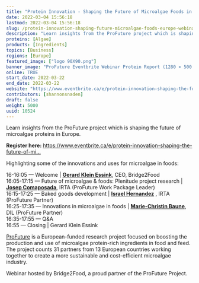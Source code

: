 ```yaml
---
title: "Protein Innovation - Shaping the Future of Microalgae Foods in Europe Webinar"
date: 2022-03-04 15:56:18
lastmod: 2022-03-04 15:56:18
slug: /protein-innovation-shaping-future-microalgae-foods-europe-webinar
description: "Learn insights from the ProFuture project which is shaping the future of microalgae proteins in Europe.Register here: https://www.eventbrite.ca/e/protein-innovation-shaping-the-future-of-mi…Highlighting some of the innovations and uses for microalgae in foods:"
proteins: [Algae]
products: [Ingredients]
topics: [Business]
regions: [Europe]
featured_image: ["logo 90X90.png"]
banner_image: "ProFuture Eventbrite Webinar Protein Report (1280 × 500 px) (1280 × 256 px).png"
online: TRUE
start_date: 2022-03-22
end_date: 2022-03-22
website: "https://www.eventbrite.ca/e/protein-innovation-shaping-the-future-of-microalgae-foods-in-europe-tickets-259800780127"
contributors: [shannonsnaden]
draft: false
weight: 5000
uuid: 10524
---
```

<p>Learn insights from the ProFuture project which is shaping the future of microalgae proteins in Europe.</p>
<p><strong>Register here: </strong><a href="https://www.eventbrite.ca/e/protein-innovation-shaping-the-future-of-microalgae-foods-in-europe-tickets-259800780127">https://www.eventbrite.ca/e/protein-innovation-shaping-the-future-of-mi…</a></p>
<p>Highlighting some of the innovations and uses for microalgae in foods:</p>
<p>16-16:05 — Welcome | <a href="https://www.linkedin.com/in/gerardkleinessink/"><strong>Gerard Klein Essink</strong></a>, CEO, Bridge2Food<br />
16:05-17:15 — Future of microalgae & foods: Plenitude project research | <a href="https://www.linkedin.com/in/josep-comaposada-64873244/"><strong>Josep Comaposada</strong></a>, IRTA (ProFuture Work Package Leader)<br />
16:15-17:25 — Baked goods development | <a href="https://www.linkedin.com/in/israel-hernandez-lopez-53a993140/"><strong>Israel Hernandez</strong></a> , IRTA (ProFuture Partner)<br />
16:25-17:35 — Innovations in microalgae in foods | <a href="https://www.linkedin.com/in/dr-marie-christin-baune-97b386172/"><strong>Marie-Christin Baune</strong></a>, DIL (ProFuture Partner)<br />
16:35-17:55 — Q&A<br />
16:55 — Closing | Gerard Klein Essink</p>
<p><a href="https://www.pro-future.eu/">ProFuture</a> is a European-funded research project focused on boosting the production and use of microalgae protein-rich ingredients in food and feed. The project counts 31 partners from 13 European countries working together to create a more sustainable and cost-efficient microalgae industry.</p>
<p>Webinar hosted by Bridge2Food, a proud partner of the ProFuture Project.</p>
